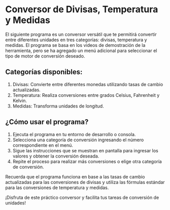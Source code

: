 # Conversor de Divisas, Temperatura y Medidas

El siguiente programa es un conversor versátil que te permitirá convertir entre diferentes unidades en tres categorías: divisas, temperatura y medidas. El programa se basa en los videos de demostración de la herramienta, pero se ha agregado un menú adicional para seleccionar el tipo de motor de conversión deseado.

## Categorías disponibles:

1. Divisas: Convierte entre diferentes monedas utilizando tasas de cambio actualizadas.
2. Temperatura: Realiza conversiones entre grados Celsius, Fahrenheit y Kelvin.
3. Medidas: Transforma unidades de longitud.

## ¿Cómo usar el programa?

1. Ejecuta el programa en tu entorno de desarrollo o consola.
2. Selecciona una categoría de conversión ingresando el número correspondiente en el menú.
3. Sigue las instrucciones que se muestran en pantalla para ingresar los valores y obtener la conversión deseada.
4. Repite el proceso para realizar más conversiones o elige otra categoría de conversión.

Recuerda que el programa funciona en base a las tasas de cambio actualizadas para las conversiones de divisas y utiliza las fórmulas estándar para las conversiones de temperatura y medidas.

¡Disfruta de este práctico conversor y facilita tus tareas de conversión de unidades!

